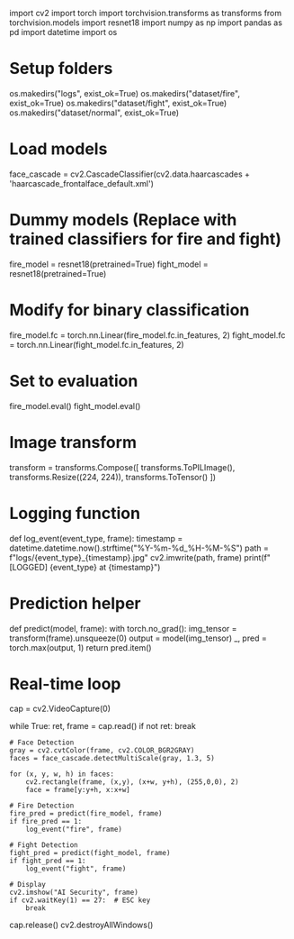 import cv2
import torch
import torchvision.transforms as transforms
from torchvision.models import resnet18
import numpy as np
import pandas as pd
import datetime
import os

# Setup folders
os.makedirs("logs", exist_ok=True)
os.makedirs("dataset/fire", exist_ok=True)
os.makedirs("dataset/fight", exist_ok=True)
os.makedirs("dataset/normal", exist_ok=True)

# Load models
face_cascade = cv2.CascadeClassifier(cv2.data.haarcascades + 'haarcascade_frontalface_default.xml')

# Dummy models (Replace with trained classifiers for fire and fight)
fire_model = resnet18(pretrained=True)
fight_model = resnet18(pretrained=True)

# Modify for binary classification
fire_model.fc = torch.nn.Linear(fire_model.fc.in_features, 2)
fight_model.fc = torch.nn.Linear(fight_model.fc.in_features, 2)

# Set to evaluation
fire_model.eval()
fight_model.eval()

# Image transform
transform = transforms.Compose([
    transforms.ToPILImage(),
    transforms.Resize((224, 224)),
    transforms.ToTensor()
])

# Logging function
def log_event(event_type, frame):
    timestamp = datetime.datetime.now().strftime("%Y-%m-%d_%H-%M-%S")
    path = f"logs/{event_type}_{timestamp}.jpg"
    cv2.imwrite(path, frame)
    print(f"[LOGGED] {event_type} at {timestamp}")

# Prediction helper
def predict(model, frame):
    with torch.no_grad():
        img_tensor = transform(frame).unsqueeze(0)
        output = model(img_tensor)
        _, pred = torch.max(output, 1)
        return pred.item()

# Real-time loop
cap = cv2.VideoCapture(0)

while True:
    ret, frame = cap.read()
    if not ret:
        break

    # Face Detection
    gray = cv2.cvtColor(frame, cv2.COLOR_BGR2GRAY)
    faces = face_cascade.detectMultiScale(gray, 1.3, 5)

    for (x, y, w, h) in faces:
        cv2.rectangle(frame, (x,y), (x+w, y+h), (255,0,0), 2)
        face = frame[y:y+h, x:x+w]

    # Fire Detection
    fire_pred = predict(fire_model, frame)
    if fire_pred == 1:
        log_event("fire", frame)

    # Fight Detection
    fight_pred = predict(fight_model, frame)
    if fight_pred == 1:
        log_event("fight", frame)

    # Display
    cv2.imshow("AI Security", frame)
    if cv2.waitKey(1) == 27:  # ESC key
        break

cap.release()
cv2.destroyAllWindows()
